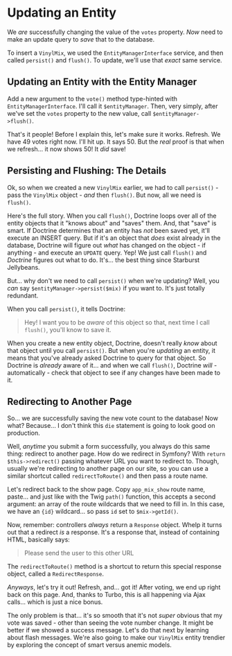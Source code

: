 # Updating an Entity

We *are* successfully changing the value of the `votes` property. *Now* need to make
an update query to *save* that to the database.

To insert a `VinylMix`, we used the `EntityManagerInterface` service, and then called
`persist()` and `flush()`. To update, we'll use that *exact* same service.

## Updating an Entity with the Entity Manager

Add a new argument to the `vote()` method type-hinted with `EntityManagerInterface`.
I'll call it `$entityManager`. Then, very simply, after we've set the `votes` property
to the new value, call `$entityManager->flush()`.

That's it people! Before I explain this, let's make sure it works. Refresh. We have
49 votes right now. I'll hit up. It says 50. But the *real* proof is that when we
refresh... it now shows 50! It *did* save!

## Persisting and Flushing: The Details

Ok, so when we created a new `VinylMix` earlier, we had to call `persist()` - pass
the `VinylMix` object - *and* then `flush()`. But now, all we need is `flush()`.

Here's the full story. When you call `flush()`, Doctrine loops over all of the entity
objects that it "knows about" and "saves" them. And, that "save" is smart. If Doctrine
determines that an entity has *not* been saved yet, it'll execute an INSERT query.
But if it's an object that *does* exist already in the database, Doctrine will figure
out *what* has changed on the object - if anything - and execute an `UPDATE` query.
Yep! We just call `flush()` and *Doctrine* figures out what to do. It's... the best
thing since Starburst Jellybeans.

But... why don't we need to call `persist()` when we're updating? Well, you *can*
say `$entityManager->persist($mix)` if you want to. It's just totally redundant.

When you call `persist()`, it tells Doctrine:

> Hey! I want you to be *aware* of this object so that, next time I call `flush()`,
> you'll know to save it.

When you create a new entity object, Doctrine, doesn't really *know* about that object
until you call `persist()`. But when you're *updating* an entity, it means that
you've already asked Doctrine to query for that object. So Doctrine is *already*
aware of it... and when we call `flush()`, Doctrine *will* - automatically - check
that object to see if any changes have been made to it.

## Redirecting to Another Page

So... we are successfully saving the new vote count to the database! Now what?
Because... I don't think this `die` statement is going to look good on production.

Well, *anytime* you submit a form successfully, you always do this same thing:
redirect to another page. How do we redirect in Symfony? With
`return $this->redirect()` passing whatever URL you want to redirect to. Though,
usually we're redirecting to another page on our site, so you can use a similar
shortcut called `redirectToRoute()` and then pass a route name.

Let's redirect back to the show page. Copy `app_mix_show` route name, paste...
and just like with the Twig `path()` function, this accepts a second argument: an
array of the route wildcards that we need to fill in. In this case, we have an
`{id}` wildcard... so pass `id` set to `$mix->getId()`.

Now, remember: controllers *always* return a `Response` object. Whelp it turns out
that a redirect *is* a response. It's a response that, instead of containing HTML,
basically says:

> Please send the user to this other URL

The `redirectToRoute()` method is a shortcut to return this special response object,
called a `RedirectResponse`.

*Anyways*, let's try it out! Refresh, and... got it! After voting, we end up right
back on this page. And, thanks to Turbo, this is all happening via Ajax calls...
which is just a nice bonus.

The only problem is that... it's so smooth that it's not *super* obvious that my
vote was saved - other than seeing the vote number change. It might be better if
we showed a success message. Let's do that next by learning about flash messages.
We're also going to make our `VinylMix` entity trendier by exploring the concept
of smart versus anemic models.
